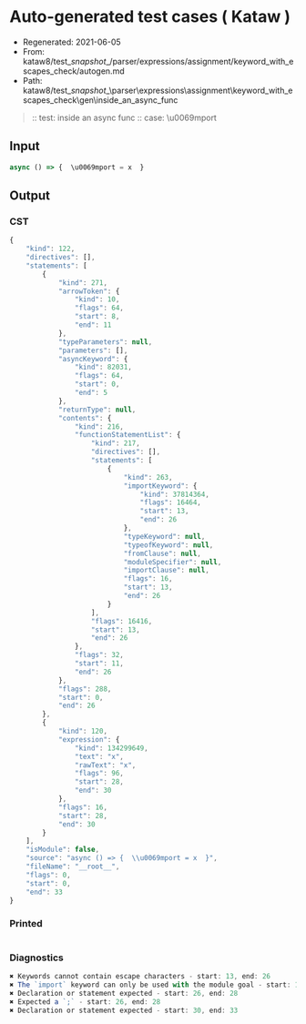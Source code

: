 # Auto-generated test cases ( Kataw )
- Regenerated: 2021-06-05
- From: kataw8/test\__snapshot__/parser/expressions/assignment/keyword_with_escapes_check/autogen.md
- Path: kataw8/test\__snapshot__\parser\expressions\assignment\keyword_with_escapes_check\gen\inside_an_async_func
> :: test: inside an async func
> :: case: \u0069mport
## Input

`````js
async () => {  \u0069mport = x  }
`````
## Output

### CST

```javascript
{
    "kind": 122,
    "directives": [],
    "statements": [
        {
            "kind": 271,
            "arrowToken": {
                "kind": 10,
                "flags": 64,
                "start": 8,
                "end": 11
            },
            "typeParameters": null,
            "parameters": [],
            "asyncKeyword": {
                "kind": 82031,
                "flags": 64,
                "start": 0,
                "end": 5
            },
            "returnType": null,
            "contents": {
                "kind": 216,
                "functionStatementList": {
                    "kind": 217,
                    "directives": [],
                    "statements": [
                        {
                            "kind": 263,
                            "importKeyword": {
                                "kind": 37814364,
                                "flags": 16464,
                                "start": 13,
                                "end": 26
                            },
                            "typeKeyword": null,
                            "typeofKeyword": null,
                            "fromClause": null,
                            "moduleSpecifier": null,
                            "importClause": null,
                            "flags": 16,
                            "start": 13,
                            "end": 26
                        }
                    ],
                    "flags": 16416,
                    "start": 13,
                    "end": 26
                },
                "flags": 32,
                "start": 11,
                "end": 26
            },
            "flags": 288,
            "start": 0,
            "end": 26
        },
        {
            "kind": 120,
            "expression": {
                "kind": 134299649,
                "text": "x",
                "rawText": "x",
                "flags": 96,
                "start": 28,
                "end": 30
            },
            "flags": 16,
            "start": 28,
            "end": 30
        }
    ],
    "isModule": false,
    "source": "async () => {  \\u0069mport = x  }",
    "fileName": "__root__",
    "flags": 0,
    "start": 0,
    "end": 33
}
```

### Printed

```javascript

```

### Diagnostics

```javascript
✖ Keywords cannot contain escape characters - start: 13, end: 26
✖ The `import` keyword can only be used with the module goal - start: 13, end: 28
✖ Declaration or statement expected - start: 26, end: 28
✖ Expected a `;` - start: 26, end: 28
✖ Declaration or statement expected - start: 30, end: 33

```

